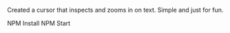 Created a cursor that inspects and zooms in on text. Simple and just for fun.

NPM Install 
NPM Start
